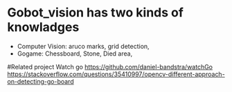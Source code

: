 # Gobot_vision has two kinds of knowladges
* Computer Vision: aruco marks, grid detection,
* Gogame: Chessboard, Stone, Died area, 


#Related project
Watch go https://github.com/daniel-bandstra/watchGo
https://stackoverflow.com/questions/35410997/opencv-different-approach-on-detecting-go-board


